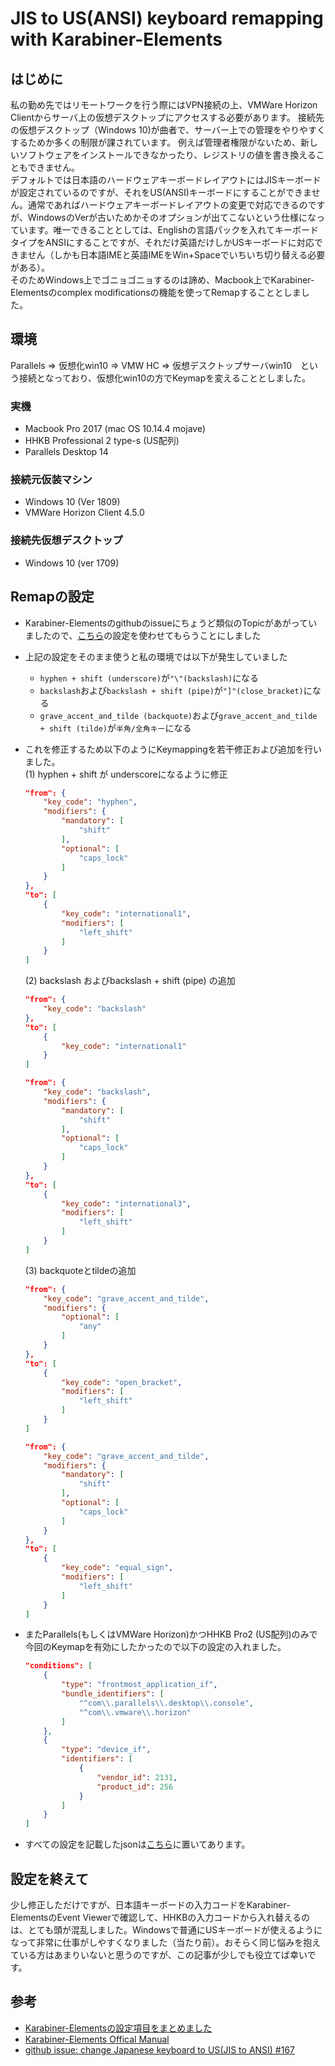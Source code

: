# JIS to US(ANSI) keyboard remapping with Karabiner-Elements

## はじめに
私の勤め先ではリモートワークを行う際にはVPN接続の上、VMWare Horizon Clientからサーバ上の仮想デスクトップにアクセスする必要があります。
接続先の仮想デスクトップ（Windows 10)が曲者で、サーバー上での管理をやりやすくするためか多くの制限が課されています。
例えば管理者権限がないため、新しいソフトウェアをインストールできなかったり、レジストリの値を書き換えることもできません。  
デフォルトでは日本語のハードウェアキーボードレイアウトにはJISキーボードが設定されているのですが、それをUS(ANSI)キーボードにすることができません。通常であればハードウェアキーボードレイアウトの変更で対応できるのですが、WindowsのVerが古いためかそのオプションが出てこないという仕様になっています。唯一できることとしては、Englishの言語パックを入れてキーボードタイプをANSIにすることですが、それだけ英語だけしかUSキーボードに対応できません（しかも日本語IMEと英語IMEをWin+Spaceでいちいち切り替える必要がある）。  
そのためWindows上でゴニョゴニョするのは諦め、Macbook上でKarabiner-Elementsのcomplex modificationsの機能を使ってRemapすることとしました。

## 環境
Parallels => 仮想化win10 => VMW HC => 仮想デスクトップサーバwin10　という接続となっており、仮想化win10の方でKeymapを変えることとしました。 
### 実機
- Macbook Pro 2017 (mac OS 10.14.4 mojave)
- HHKB Professional 2 type-s (US配列)
- Parallels Desktop 14

### 接続元仮装マシン
- Windows 10 (Ver 1809)
- VMWare Horizon Client 4.5.0

### 接続先仮想デスクトップ
- Windows 10 (ver 1709)

## Remapの設定
- Karabiner-Elementsのgithubのissueにちょうど類似のTopicがあがっていましたので、[こちら](https://github.com/tekezo/Karabiner-Elements/issues/167#issuecomment-331133220)の設定を使わせてもらうことにしました
- 上記の設定をそのまま使うと私の環境では以下が発生していました
    - `hyphen + shift (underscore)`が`"\"(backslash)`になる
    - `backslash`および`backslash + shift (pipe)`が`"]"(close_bracket)`になる
    - `grave_accent_and_tilde (backquote)`および`grave_accent_and_tilde + shift (tilde)`が`半角/全角キー`になる
- これを修正するため以下のようにKeymappingを若干修正および追加を行いました。  
    (1)  hyphen + shift が underscoreになるように修正
    ``` json
    "from": {
        "key_code": "hyphen",
        "modifiers": {
            "mandatory": [
                "shift"
            ],
            "optional": [
                "caps_lock"
            ]
        }
    },
    "to": [
        {
            "key_code": "international1",
            "modifiers": [
                "left_shift"
            ]
        }
    ]
    ```

    (2) backslash およびbackslash + shift (pipe) の追加
    ``` json
    "from": {
        "key_code": "backslash"
    },
    "to": [
        {
            "key_code": "international1"
        }
    ]
    ```
    ``` json
    "from": {
        "key_code": "backslash",
        "modifiers": {
            "mandatory": [
                "shift"
            ],
            "optional": [
                "caps_lock"
            ]
        }
    },
    "to": [
        {
            "key_code": "international3",
            "modifiers": [
                "left_shift"
            ]
        }
    ]
    ```

    (3) backquoteとtildeの追加

    ``` json
    "from": {
        "key_code": "grave_accent_and_tilde",
        "modifiers": {
            "optional": [
                "any"
            ]
        }
    },
    "to": [
        {
            "key_code": "open_bracket",
            "modifiers": [
                "left_shift"
            ]
        }
    ]
    ```

    ``` json
    "from": {
        "key_code": "grave_accent_and_tilde",
        "modifiers": {
            "mandatory": [
                "shift"
            ],
            "optional": [
                "caps_lock"
            ]
        }
    },
    "to": [
        {
            "key_code": "equal_sign",
            "modifiers": [
                "left_shift"
            ]
        }
    ]
    ```

- またParallels(もしくはVMWare Horizon)かつHHKB Pro2 (US配列)のみで今回のKeymapを有効にしたかったので以下の設定の入れました。
    ``` json
    "conditions": [
        {
            "type": "frontmost_application_if",
            "bundle_identifiers": [
                "^com\\.parallels\\.desktop\\.console",
                "^com\\.vmware\\.horizon"
            ]
        },
        {
            "type": "device_if",
            "identifiers": [
                {
                    "vendor_id": 2131,
                    "product_id": 256
                }
            ]
        }
    ]
    ```
- すべての設定を記載したjsonは[こちら](https://github.com/imoris/karabiner-elements-settings/blob/master/swap_jp_us_layout/swap_jp_us_layout.json)に置いてあります。


## 設定を終えて
少し修正しただけですが、日本語キーボードの入力コードをKarabiner-ElementsのEvent Viewerで確認して、HHKBの入力コードから入れ替えるのは、とても頭が混乱しました。Windowsで普通にUSキーボードが使えるようになって非常に仕事がしやすくなりました（当たり前）。おそらく同じ悩みを抱えている方はあまりいないと思うのですが、この記事が少しでも役立てば幸いです。

## 参考
- [Karabiner-Elementsの設定項目をまとめました](https://qiita.com/s-show/items/a1fd228b04801477729c)
- [Karabiner-Elements Offical Manual](https://pqrs.org/osx/karabiner/document.html)
- [github issue: change Japanese keyboard to US(JIS to ANSI) #167](https://github.com/tekezo/Karabiner-Elements/issues/167)